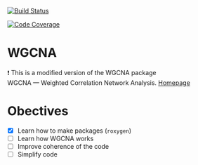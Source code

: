 [![Build Status](https://travis-ci.org/llrs/WGCNA.svg?branch=master)](https://travis-ci.org/llrs/WGCNA)

[![Code Coverage](https://img.shields.io/codecov/c/github/llrs/master.svg)](https://codecov.io/gh/llrs/WGCNA)

# WGCNA
:exclamation: This is a modified version of the WGCNA package  
WGCNA — Weighted Correlation Network Analysis. [Homepage](http://www.genetics.ucla.edu/labs/horvath/CoexpressionNetwork/Rpackages/WGCNA/)

# Obectives
- [x] Learn how to make packages (`roxygen`)
- [ ] Learn how WGCNA works
- [ ] Improve coherence of the code
- [ ] Simplify code
